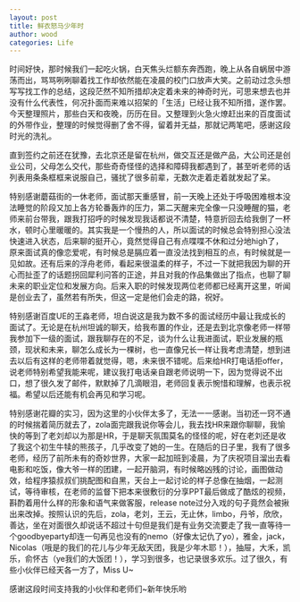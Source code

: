 ```yaml
---
layout: post
title: 鲜衣怒马少年时
author: wood
categories: Life
---
```


时间好快，那时候我们一起吃火锅，白天焦头烂额东奔西跑，晚上从各自蜗居中游荡而出，骂骂咧咧聊着找工作却依然能在凌晨的校门口放声大笑。之前动过念头想写写找工作的总结，这段茫然不知所措却决定着未来的神奇时光，可思来想去也并没有什么代表性，何况扑面而来难以招架的「生活」已经让我不知所措，遂作罢。今天整理照片，那些白天和夜晚，历历在目。又整理到火急火燎赶出来的百度面试的外带作业，整理的时候觉得删了舍不得，留着并无益，那就记两笔吧，感谢这段时光的洗礼。

直到签约之前还在犹豫，去北京还是留在杭州，做交互还是做产品，大公司还是创业公司，父母怎么交代，那些奇奇怪怪的选择和障碍我都遇到了，甚至听老师的话列表用条条框框来说服自己，骚扰了很多前辈，无数次走着走着就发起了呆。

特别感谢蘑菇街的一休老师，面试那天重感冒，前一天晚上还处于呼吸困难根本没法睡觉的阶段又加上各方轮番轰炸的压力，第二天醒来完全像一只没睡醒的猫，老师来前台带我，跟我打招呼的时候发现我话都说不清楚，特意折回去给我倒了一杯水，顿时心里暖暖的。其实我是一个慢热的人，所以面试的时候总会特别担心没法快速进入状态，后来聊的挺开心，竟然觉得自己有点喋喋不休和过分地high了，原来面试真的像恋爱呢，有时候总是膈应着一直没法找到相互的点，有时候就是一见如故。还有后来的浮舟老师，看起来很温柔的样子，不过一下就把我因为聊的开心而扯歪了的话题拐回犀利问答的正途，并且对我的作品集做出了指点，也聊了聊未来的职业定位和发展方向。后来入职的时候发现两位老师都已经离开这里，听闻是创业去了，虽然若有所失，但这一定是他们会走的路，祝好。

特别感谢百度UE的王淼老师，坦白说这是我为数不多的面试经历中最让我成长的面试了。无论是在杭州坦诚的聊天，给我布置的作业，还是去到北京像老师一样带我参加下一级的面试，跟我聊存在的不足，谈为什么让我进面试，职业发展的瓶颈，现状和未来，聊怎么成长为一棵树，也一直像兄长一样让我考虑清楚，想到进去以后有这样的老师带着就觉得，嗯，未来很不错呢。后来给HR打电话拒offer，说老师特别希望我能来呢，建议我打电话亲自跟老师说明一下，因为觉得说不出口，想了很久发了邮件，默默掉了几滴眼泪，老师回复表示惋惜和理解，也表示祝福。希望以后还能有机会再见和学习呢。

特别感谢花瓣的实习，因为这里的小伙伴太多了，无法一一感谢。当初还一窍不通的时候揣着简历就去了，zola面完跟我说你等会儿，我去找HR来跟你聊聊，我愉快的等到了老刘却以为那是HR，于是聊天氛围莫名的怪怪的呢，好在老刘还是收了我这个初生牛犊的熊孩子，几乎改变了她的一生。在随后的日子里，我有了很多老师，经历了前所未有的奇妙世界，大家一起加班到凌晨，为了庆祝项目溜出去看电影和吃饭，像大爷一样的团建，一起开脑洞，有时候略凶残的讨论，画图做动效，给程序猿叔叔们挑配图和自黑，天台上一起讨论的样子总像在抽烟，一起测试，等待审核，在老师的监督下把本来很敷衍的分享PPT最后做成了酷炫的视频，斟酌着用什么样的形象和语气来做客服，release note过分入戏的句子竟然会被揪出来改掉。按照认识的先后，zola，老刘，王云，无止休，limbo，丹爷，欣欣，善达，坐在对面很久却说话不超过十句但是我们是有业务交流要走了我一直等待一个goodbyeparty却连一句再见也没有的nemo（好像太记仇了yo），雅金，jack，Nicolas（哦是的我们的花儿与少年无敌天团，我是少年木耶！），抽屉，大禾，凯乐，俞怀古（ye我们的大饭团！），学习到很多，也记录很多欢乐。过了很久，有些小伙伴已经天各一方了，Miss U~



感谢这段时间支持我的小伙伴和老师们~新年快乐哟